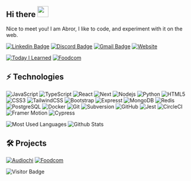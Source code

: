
## Hi there <img src="https://raw.githubusercontent.com/aemmadi/aemmadi/master/wave.gif" width="30">

Nice to meet you! I am Abror, I like to code, and experiment with it on the web.

[![Linkedin Badge](https://img.shields.io/badge/-abroro-blue?style=flat-square&logo=Linkedin&logoColor=white&link=https://www.linkedin.com/in/abroro/)](https://www.linkedin.com/in/abroro/)
[![Discord Badge](https://img.shields.io/badge/-abroro-5865F2?style=flat-square&logo=discord&logoColor=white&link=https://discordapp.com/users/abroro/)](https://discordapp.com/users/abroro)
[![Gmail Badge](https://img.shields.io/badge/-iskandarov@abroro.com-c14438?style=flat-square&logo=Gmail&logoColor=white&link=mailto:iskandarov@abroro.com)](mailto:iskandarov@abroro.com)
[![Website](https://img.shields.io/badge/-abroro.com-ffd22f?style=flat-square&link=https://abroro.com/)](https://abroro.com)


[![Today I Learned](https://github-readme-stats.vercel.app/api/pin/?username=abroroo&repo=til)](https://github.com/abroroo/til)
[![Foodcom](https://github-readme-stats.vercel.app/api/pin/?username=abroroo&repo=foodcom_frontend)](https://github.com/abroroo/foodcom_frontend)

## ⚡ Technologies

![JavaScript](https://img.shields.io/badge/-JavaScript-black?style=flat-square&logo=javascript)
![TypeScript](https://img.shields.io/badge/-TypeScript-ffd22f?style=flat-square&logo=typescript)
![React](https://img.shields.io/badge/-React-black?style=flat-square&logo=react)
![Next](https://img.shields.io/badge/-Next-black?style=flat-square&logo=nextdotjs)
![Nodejs](https://img.shields.io/badge/-Nodejs-black?style=flat-square&logo=Node.js)
![Python](https://img.shields.io/badge/-Python-FBBA00?style=flat-square&logo=Python)
![HTML5](https://img.shields.io/badge/-HTML5-E34F26?style=flat-square&logo=html5&logoColor=white)
![CSS3](https://img.shields.io/badge/-CSS3-1572B6?style=flat-square&logo=css3)
![TailwindCSS](https://img.shields.io/badge/-Tailwindcss-black?style=flat-square&logo=tailwindcss)
![Bootstrap](https://img.shields.io/badge/-Bootstrap-563D7C?style=flat-square&logo=bootstrap)
![Expresst](https://img.shields.io/badge/-Express-58A616?style=flat-square&logo=express)
![MongoDB](https://img.shields.io/badge/-MongoDB-black?style=flat-square&logo=mongodb)
![Redis](https://img.shields.io/badge/-Redis-black?style=flat-square&logo=Redis)
![PostgreSQL](https://img.shields.io/badge/-PostgreSQL-159588?style=flat-square&logo=postgresql)
![Docker](https://img.shields.io/badge/-Docker-black?style=flat-square&logo=docker)
![Git](https://img.shields.io/badge/-Git-black?style=flat-square&logo=git)
![Subversion](https://img.shields.io/badge/-Subversion-9B2321?style=flat-square&logo=subversion)
![GitHub](https://img.shields.io/badge/-GitHub-181717?style=flat-square&logo=github)
![Jest](https://img.shields.io/badge/-Jest-C21325?style=flat-square&logo=jest)
![CircleCI](https://img.shields.io/badge/-CircleCI-343434?style=flat-square&logo=circleci)
![Framer Motion](https://img.shields.io/badge/-Framer-0055FF?style=flat-square&logo=framer)
![Cypress](https://img.shields.io/badge/-Cypress-2E77BC?style=flat-square&logo=cypress)


![Most Used Languages](https://github-readme-stats.vercel.app/api/top-langs/?username=abroroo&layout=compact)
![Github Stats](https://github-readme-stats.vercel.app/api?username=abroroo&count_private=true&show_icons=true&include_all_commits=true&rank_icon=github&hide=issues,contribs)

## 🛠️  Projects

[![Audiochi](https://github-readme-stats.vercel.app/api/pin/?username=abroroo&repo=audiochi)](https://github.com/abroroo/audiochi)
[![Foodcom](https://github-readme-stats.vercel.app/api/pin/?username=abroroo&repo=footprint)](https://github.com/abroroo/footprint)



![Visitor Badge](https://visitor-badge.laobi.icu/badge?page_id=abroroo.abroroo&format=true)
